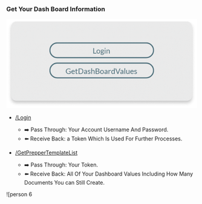 ### Get Your Dash Board Information

![dashboard](../assets/images/dashboard.png)

* [/Login](../../reference/SigniFlow-OpenAPI-v1.yaml/paths/~1Login/post)
  * ➡️ Pass Through: Your Account Username And Password.
  * ⬅️ Receive Back: a Token Which Is Used For Further Processes.

* [/GetPrepperTemplateList](../../reference/SigniFlow-OpenAPI-v1.yaml/paths/~1Login/post) 
  * ➡️ Pass Through: Your Token.
  * ⬅️ Receive Back: All Of Your Dashboard Values Including How Many Documents You can Still Create.

![person 6